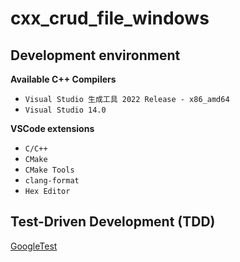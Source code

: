 # cxx_crud_file_windows

## Development environment

**Available C++ Compilers**

- `Visual Studio 生成工具 2022 Release - x86_amd64`
- `Visual Studio 14.0`

**VSCode extensions**

- `C/C++`
- `CMake`
- `CMake Tools`
- `clang-format`
- `Hex Editor`

## Test-Driven Development (TDD)

[GoogleTest](http://google.github.io/googletest/quickstart-cmake.html)